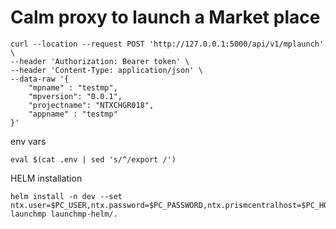 # Calm proxy to launch a Market place

```
curl --location --request POST 'http://127.0.0.1:5000/api/v1/mplaunch' \
--header 'Authorization: Bearer token' \
--header 'Content-Type: application/json' \
--data-raw '{
    "mpname" : "testmp",
    "mpversion": "0.0.1",
    "projectname": "NTXCHGR018",
    "appname" : "testmp"
}'
```
env vars
```
eval $(cat .env | sed 's/^/export /')
```

HELM installation
```
helm install -n dev --set ntx.user=$PC_USER,ntx.password=$PC_PASSWORD,ntx.prismcentralhost=$PC_HOST  launchmp launchmp-helm/.
```
